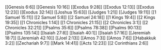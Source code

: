 [[Genesis 6:6]]
[[Genesis 10:16]]
[[Exodus 9:28]]
[[Exodus 12:13]]
[[Exodus 12:23]]
[[Exodus 32:14]]
[[Joshua 15:63]]
[[Judges 1:21]]
[[Judges 19:11]]
[[1 Samuel 15:11]]
[[2 Samuel 5:8]]
[[2 Samuel 24:18]]
[[1 Kings 19:4]]
[[2 Kings 19:35]]
[[1 Chronicles 1:14]]
[[1 Chronicles 21:15]]
[[2 Chronicles 3:1]]
[[2 Chronicles 32:21]]
[[Psalms 35:6]]
[[Psalms 78:38]]
[[Psalms 90:13]]
[[Psalms 135:14]]
[[Isaiah 27:8]]
[[Isaiah 40:1]]
[[Isaiah 57:16]]
[[Jeremiah 18:7]]
[[Jeremiah 42:10]]
[[Joel 2:13]]
[[Amos 7:3]]
[[Amos 7:6]]
[[Habakkuk 3:2]]
[[Zechariah 9:7]]
[[Mark 14:41]]
[[Acts 12:23]]
[[2 Corinthians 2:6]]

